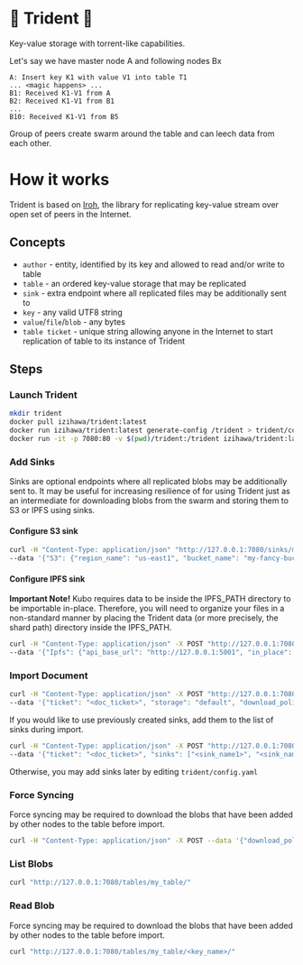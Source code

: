 # 🔱 Trident 🔱

Key-value storage with torrent-like capabilities.

Let's say we have master node A and following nodes Bx

```
A: Insert key K1 with value V1 into table T1
... <magic happens> ...
B1: Received K1-V1 from A
B2: Received K1-V1 from B1
...
B10: Received K1-V1 from B5
```

Group of peers create swarm around the table and can leech data from each other.

# How it works

Trident is based on [Iroh](https://github.com/n0-computer/iroh), the library for
replicating key-value stream over open set of peers in the Internet.

## Concepts

- `author` - entity, identified by its key and allowed to read and/or write to table
- `table` - an ordered key-value storage that may be replicated
- `sink` - extra endpoint where all replicated files may be additionally sent to
- `key` - any valid UTF8 string
- `value`/`file`/`blob` - any bytes
- `table ticket` - unique string allowing anyone in the Internet to start replication of table to its instance of Trident

## Steps

### Launch Trident

```bash 
mkdir trident
docker pull izihawa/trident:latest
docker run izihawa/trident:latest generate-config /trident > trident/config.yaml
docker run -it -p 7080:80 -v $(pwd)/trident:/trident izihawa/trident:latest serve --config-path /trident/config.yaml
```

### Add Sinks

Sinks are optional endpoints where all replicated blobs may be additionally sent to. It may be useful for increasing resilience of for using Trident just as an intermediate for downloading blobs from the swarm and storing them to S3 or IPFS using sinks.

#### Configure S3 sink

```bash 
curl -H "Content-Type: application/json" "http://127.0.0.1:7080/sinks/my_fancy_s3/" \
--data '{"S3": {"region_name": "us-east1", "bucket_name": "my-fancy-bucket", "prefix": "my/fancy/dir", "credentials": {"aws_access_key_id": "...", "aws_secret_access_key": "..."}}}'
```

#### Configure IPFS sink

**Important Note!** Kubo requires data to be inside the IPFS_PATH directory
to be importable in-place. Therefore, you will need to organize your files
in a non-standard manner by placing the Trident data (or more precisely, the shard path) 
directory inside the IPFS_PATH.

```bash 
curl -H "Content-Type: application/json" -X POST "http://127.0.0.1:7080/sinks/my_fancy_ipfs/" \
--data '{"Ipfs": {"api_base_url": "http://127.0.0.1:5001", "in_place": true}}'
```

### Import Document

```bash
curl -H "Content-Type: application/json" -X POST "http://127.0.0.1:7080/tables/document/import/" \
--data '{"ticket": "<doc_ticket>", "storage": "default", "download_policy": {"EverythingExcept": []}}'
```

If you would like to use previously created sinks, add them to the list of sinks during import.

```bash
curl -H "Content-Type: application/json" -X POST "http://127.0.0.1:7080/tables/document/import/" \
--data '{"ticket": "<doc_ticket>", "sinks": ["<sink_name1>", "<sink_name2>"], "storage": "default", "download_policy": {"EverythingExcept": []}}'
```

Otherwise, you may add sinks later by editing `trident/config.yaml`

### Force Syncing

Force syncing may be required to download the blobs that have been added by other nodes to the table before import.

```bash
curl -H "Content-Type: application/json" -X POST --data '{"download_policy": {"EverythingExcept": []}, "threads": 32}' "http://127.0.0.1:7080/tables/my_table/sync/"
```

### List Blobs

```bash
curl "http://127.0.0.1:7080/tables/my_table/"
```

### Read Blob

Force syncing may be required to download the blobs that have been added by other nodes to the table before import.

```bash
curl "http://127.0.0.1:7080/tables/my_table/<key_name>/"
```